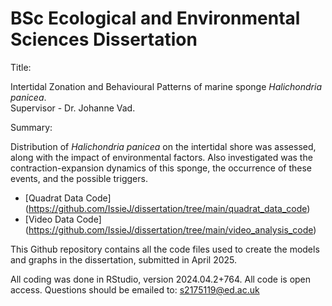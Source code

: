 # BSc Ecological and Environmental Sciences Dissertation

Title: 

Intertidal Zonation and Behavioural Patterns of marine sponge _Halichondria panicea_.  
Supervisor - Dr. Johanne Vad.

Summary:

Distribution of _Halichondria panicea_ on the intertidal shore was assessed, along with the impact of environmental factors. 
Also investigated was the contraction-expansion dynamics of this sponge, the occurrence of these events, and the possible triggers. 


- [Quadrat Data Code] (https://github.com/IssieJ/dissertation/tree/main/quadrat_data_code)
- [Video Data Code] (https://github.com/IssieJ/dissertation/tree/main/video_analysis_code)


This Github repository contains all the code files used to create the models and graphs in the dissertation, submitted in April 2025. 

All coding was done in RStudio, version 2024.04.2+764. 
All code is open access. 
Questions should be emailed to: s2175119@ed.ac.uk
